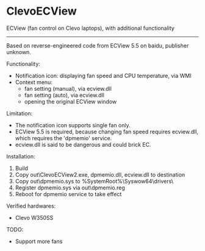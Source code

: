 ClevoECView
===========

ECView (fan control on Clevo laptops), with additional functionality



------------------------------------------------------------------------------

Based on reverse-engineered code from ECView 5.5 on baidu, publisher unknown.

Functionality:
  - Notification icon: displaying fan speed and CPU temperature, via WMI
  - Context menu:
      * fan setting (manual), via ecview.dll
      * fan setting (auto), via ecview.dll
      * opening the original ECView window

Limitation:
  - The notification icon supports single fan only.
  - ECView 5.5 is required, because changing fan speed requires ecview.dll,
    which requires the 'dpmemio' service.
  - ecview.dll is said to be dangerous and could brick EC.

Installation:
  1. Build
  2. Copy out\ClevoECView2.exe, dpmemio.dll, ecview.dll to destination
  3. Copy out\dpmemio.sys to %SystemRoot%\Syswow64\drivers\
  4. Register dpmemio.sys via out\dpmemio.reg
  5. Reboot for dpmemio service to take effect

Verified hardwares:
  - Clevo W350SS

TODO:
  - Support more fans

